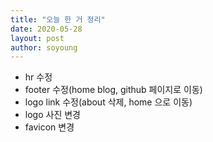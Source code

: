 ```yaml
---
title: "오늘 한 거 정리"
date: 2020-05-28
layout: post
author: soyoung
---
```


* hr 수정
* footer 수정(home blog, github 페이지로 이동)
* logo link 수정(about 삭제, home 으로 이동)
* logo 사진 변경
* favicon 변경
